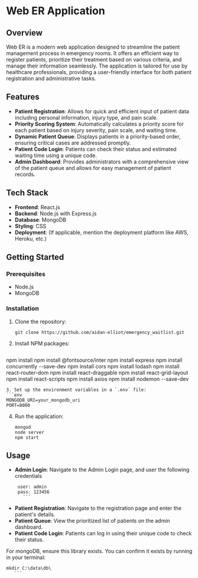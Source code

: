 # Web ER Application

## Overview

Web ER is a modern web application designed to streamline the patient management process in emergency rooms. It offers an efficient way to register patients, prioritize their treatment based on various criteria, and manage their information seamlessly. The application is tailored for use by healthcare professionals, providing a user-friendly interface for both patient registration and administrative tasks.

## Features

- **Patient Registration**: Allows for quick and efficient input of patient data including personal information, injury type, and pain scale.
- **Priority Scoring System**: Automatically calculates a priority score for each patient based on injury severity, pain scale, and waiting time.
- **Dynamic Patient Queue**: Displays patients in a priority-based order, ensuring critical cases are addressed promptly.
- **Patient Code Login**: Patients can check their status and estimated waiting time using a unique code.
- **Admin Dashboard**: Provides administrators with a comprehensive view of the patient queue and allows for easy management of patient records.

## Tech Stack

- **Frontend**: React.js
- **Backend**: Node.js with Express.js
- **Database**: MongoDB
- **Styling**: CSS
- **Deployment**: (If applicable, mention the deployment platform like AWS, Heroku, etc.)

## Getting Started

### Prerequisites

- Node.js
- MongoDB

### Installation

1. Clone the repository:
   ```
   git clone https://github.com/aidan-elliot/emergency_waitlist.git
   ```
2. Install NPM packages:
   ```
npm install
npm install @fontsource/inter
npm install express
npm install concurrently --save-dev
npm install cors
npm install lodash
npm install react-router-dom
npm install react-draggable
npm install react-grid-layout
npm install react-scripts
npm install axios
npm install nodemon --save-dev
   ```
3. Set up the environment variables in a `.env` file:
   ```env
   MONGODB_URI=your_mongodb_uri
   PORT=8000
   ```
4. Run the application:
   ```
   mongod
   node server
   npm start
   ```

## Usage

- **Admin Login**: Navigate to the Admin Login page, and user the following credentials
   ```
    user: admin
    pass: 123456
      ```
- **Patient Registration**: Navigate to the registration page and enter the patient's details.
- **Patient Queue**: View the prioritized list of patients on the admin dashboard.
- **Patient Code Login**: Patients can log in using their unique code to check their status.


For mongoDB, ensure this library exists. You can confirm it exists by running in your terminal:
   ```
mkdir C:\data\db\
      ```